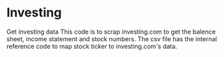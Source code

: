 # Investing
Get investing data
This code is to scrap investing.com to get the balence sheet, income statement and stock numbers. 
The csv file has the internal reference code to map stock ticker to investing.com's data. 
